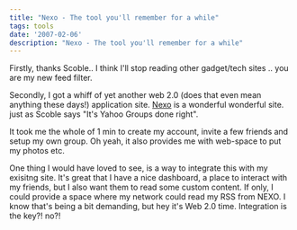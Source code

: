 ```yaml
---
title: "Nexo - The tool you'll remember for a while"
tags: tools
date: '2007-02-06'
description: "Nexo - The tool you'll remember for a while"
---
```


Firstly, thanks Scoble.. I think I'll stop reading other gadget/tech sites .. you are my new feed filter.

Secondly, I got a whiff of yet another web 2.0 (does that even mean anything these days!) application site. [Nexo][0] is a wonderful wonderful site. just as Scoble says "It's Yahoo Groups done right". 

It took me the whole of 1 min to create my account, invite a few friends and setup my own group. Oh yeah, it also provides me with web-space to put my photos etc.

One thing I would have loved to see, is a way to integrate this with my exisitng site. It's great that I have a nice dashboard, a place to interact with my friends, but I also want them to read some custom content. If only, I could provide a space where my network could read my RSS from NEXO. I know that's being a bit demanding, but hey it's Web 2.0 time. Integration is the key?! no?!

[0]: http://www.nexo.com/
